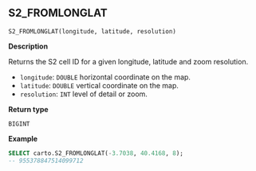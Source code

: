 ## S2_FROMLONGLAT

```sql:signature
S2_FROMLONGLAT(longitude, latitude, resolution)
```

**Description**

Returns the S2 cell ID for a given longitude, latitude and zoom resolution.

* `longitude`: `DOUBLE` horizontal coordinate on the map.
* `latitude`: `DOUBLE` vertical coordinate on the map.
* `resolution`: `INT` level of detail or zoom.

**Return type**

`BIGINT`

**Example**

```sql
SELECT carto.S2_FROMLONGLAT(-3.7038, 40.4168, 8);
-- 955378847514099712
```
